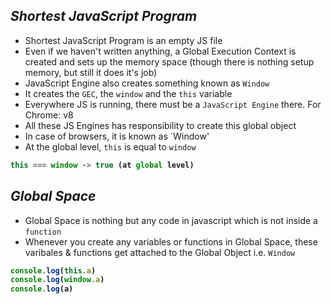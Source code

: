 ## _Shortest JavaScript Program_

- Shortest JavaScript Program is an empty JS file
- Even if we haven't written anything, a Global Execution Context is created and sets up the memory space (though there is nothing setup memory, but still it does it's job)
- JavaScript Engine also creates something known as `Window`
- It creates the `GEC`, the `window` and the `this` variable
- Everywhere JS is running, there must be a `JavaScript Engine` there. For Chrome: v8
- All these JS Engines has responsibility to create this global object
- In case of browsers, it is known as `Window'
- At the global level, `this` is equal to `window`

<b>

```js
this === window -> true (at global level)
```
</b>

## _Global Space_
- Global Space is nothing but any code in javascript which is not inside a `function`
- Whenever you create any variables or functions in Global Space, these varibales & functions get attached to the Global Object i.e. `Window`

<b>

```js
console.log(this.a) 
console.log(window.a)  
console.log(a)
```
</b>











